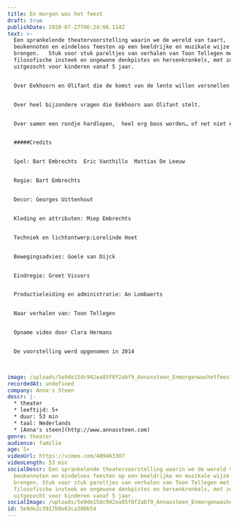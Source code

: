 ```yaml
---
title: En morgen was het feest
draft: true
publishDate: 2020-07-27T06:24:06.114Z
text: >-
  Een sprankelende theatervoorstelling waarin we de wereld van taart,
  beukennoten en eindeloos feesten op een beeldrijke en muzikale wijze tot leven
  brengen.   Stuk voor stuk pareltjes van verhalen van Toon Tellegen met een
  filosofische insteek en ongewone denkpistes en hersenkronkels, met zorg
  uitgezocht voor kinderen vanaf 5 jaar.


  Over Eekhoorn en Olifant die de komst van de lente willen versnellen door haar een brief te schrijven:


  Over heel bijzondere vragen die Eekhoorn aan Olifant stelt.


  Over samen een rondje hardlopen,  heel erg boos worden… of net niet en over niet  naar taart verlangen, maar uiteindelijk toch heerlijk feest vieren.


  #####Credits


  Spel: Bart Embrechts  Eric Vanthillo  Mattias De Leeuw


  Regie: Bart Embrechts


  Decor: Georges Uittenhout


  Kleding en attributen: Miep Embrechts


  Techniek en lichtontwerp:Lorelinde Hoet


  Bewegingsadvies: Goele van Dijck


  Eindregie: Greet Vissers


  Productieleiding en administratie: An Lombaerts


  Naar verhalen van: Toon Tellegen


  Opname video door Clara Hermans


  De voorstelling werd opgenomen in 2014


  ‍
image: /uploads/5e9de15dc942ea85f0f2abf9_Annassteen_Enmorgenwashetfeest.JPG
recordedAt: undefined
company: Anna's Steen
descr: |-
  * theater
  * leeftijd: 5+
  * duur: 53 min
  * taal: Nederlands
  * [Anna's steen](http://www.annassteen.com)‍
genre: theater
audience: familie
age: 5+
videoUrl: https://vimeo.com/409463307
videoLength: 53 min
socialDescr: Een sprankelende theatervoorstelling waarin we de wereld van taart,
  beukennoten en eindeloos feesten op een beeldrijke en muzikale wijze tot leven
  brengen. Stuk voor stuk pareltjes van verhalen van Toon Tellegen met een
  filosofische insteek en ongewone denkpistes en hersenkronkels, met zorg
  uitgezocht voor kinderen vanaf 5 jaar.
socialImage: /uploads/5e9de15dc942ea85f0f2abf9_Annassteen_Enmorgenwashetfeest.JPG
id: 5e9de2c3917b8e63ca300b54
---
```

